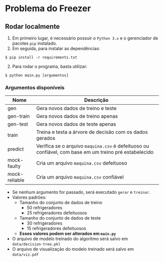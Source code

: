# Problema do Freezer

## Rodar localmente

1. Em primeiro lugar, é necessário possuir o `Python 3.x` e o gerenciador de pacotes `pip` instalado.
2. Em seguida, para instalar as dependências:
```console
$ pip install -r requirements.txt
```

2. Para rodar o programa, basta utilizar:
```console
$ python main.py [argumentos]
```

### Argumentos disponíveis
| Nome | Descrição |
|----|---------|
|gen          |Gera novos dados de treino e teste                      |
|gen-train    |Gera novos dados de treino apenas                       |
|gen-test     |Gera novos dados de teste apenas                        |
|train        |Treina e testa a árvore de decisão com os dados gerados |
|predict      |Verifica se o arquivo `maquina.csv` é defeituoso ou confiável, com base em um treino pré estabelecido                                 |
|mock-faulty  |Cria um arquivo `maquina.csv` defeituoso                |
|mock-reliable|Cria um arquivo `maquina.csv` confiável                 |

* Se nenhum argumento for passado, será executado `gerar` e `treinar`.
* Valores padrões:
    * Tamanho do conjunto de dados de treino
        * 50 refrigeradores
        * 25 refrigeradores defeituosos
    * Tamanho do conjunto de dados de teste
        * 30 refrigeradores
        * 15 refrigeradores defeituosos
    * **Esses valores podem ser alterados em `main.py`**
* O arquivo de modelo treinado do algoritmo será salvo em `data/decision-tree.pkl`
* O arquivo de visualização do modelo treinado será salvo em `data/viz.pdf`